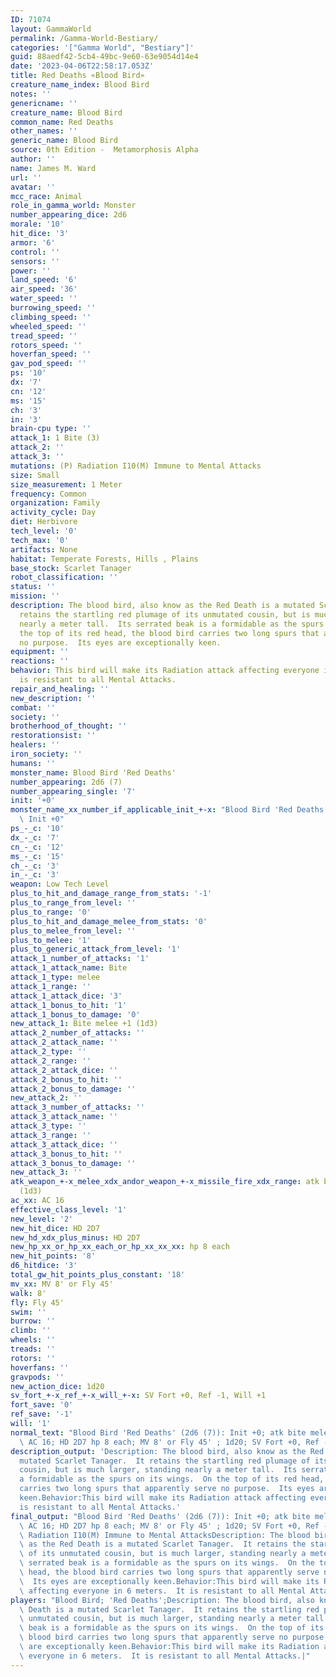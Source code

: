 ```yaml
---
ID: 71074
layout: GammaWorld
permalink: /Gamma-World-Bestiary/
categories: '["Gamma World", "Bestiary"]'
guid: 88aedf42-5cb4-49bc-9e60-63e9054d14e4
date: '2023-04-06T22:58:17.053Z'
title: Red Deaths «Blood Bird»
creature_name_index: Blood Bird
notes: ''
genericname: ''
creature_name: Blood Bird
common_name: Red Deaths
other_names: ''
generic_name: Blood Bird
source: 0th Edition -  Metamorphosis Alpha
author: ''
name: James M. Ward
url: ''
avatar: ''
mcc_race: Animal
role_in_gamma_world: Monster
number_appearing_dice: 2d6
morale: '10'
hit_dice: '3'
armor: '6'
control: ''
sensors: ''
power: ''
land_speed: '6'
air_speed: '36'
water_speed: ''
burrowing_speed: ''
climbing_speed: ''
wheeled_speed: ''
tread_speed: ''
rotors_speed: ''
hoverfan_speed: ''
gav_pod_speed: ''
ps: '10'
dx: '7'
cn: '12'
ms: '15'
ch: '3'
in: '3'
brain-cpu type: ''
attack_1: 1 Bite (3)
attack_2: ''
attack_3: ''
mutations: (P) Radiation I10(M) Immune to Mental Attacks
size: Small
size_measurement: 1 Meter
frequency: Common
organization: Family
activity_cycle: Day
diet: Herbivore
tech_level: '0'
tech_max: '0'
artifacts: None
habitat: Temperate Forests, Hills , Plains
base_stock: Scarlet Tanager
robot_classification: ''
status: ''
mission: ''
description: The blood bird, also know as the Red Death is a mutated Scarlet Tanager.  It
  retains the startling red plumage of its unmutated cousin, but is much larger, standing
  nearly a meter tall.  Its serrated beak is a formidable as the spurs on its wings.  On
  the top of its red head, the blood bird carries two long spurs that apparently serve
  no purpose.  Its eyes are exceptionally keen.
equipment: ''
reactions: ''
behavior: This bird will make its Radiation attack affecting everyone in 6 meters.  It
  is resistant to all Mental Attacks.
repair_and_healing: ''
new_description: ''
combat: ''
society: ''
brotherhood_of_thought: ''
restorationsist: ''
healers: ''
iron_society: ''
humans: ''
monster_name: Blood Bird 'Red Deaths'
number_appearing: 2d6 (7)
number_appearing_single: '7'
init: '+0'
monster_name_xx_number_if_applicable_init_+-x: "Blood Bird 'Red Deaths' (2d6 (7)):\
  \ Init +0"
ps_-_c: '10'
dx_-_c: '7'
cn_-_c: '12'
ms_-_c: '15'
ch_-_c: '3'
in_-_c: '3'
weapon: Low Tech Level
plus_to_hit_and_damage_range_from_stats: '-1'
plus_to_range_from_level: ''
plus_to_range: '0'
plus_to_hit_and_damage_melee_from_stats: '0'
plus_to_melee_from_level: ''
plus_to_melee: '1'
plus_to_generic_attack_from_level: '1'
attack_1_number_of_attacks: '1'
attack_1_attack_name: Bite
attack_1_type: melee
attack_1_range: ''
attack_1_attack_dice: '3'
attack_1_bonus_to_hit: '1'
attack_1_bonus_to_damage: '0'
new_attack_1: Bite melee +1 (1d3)
attack_2_number_of_attacks: ''
attack_2_attack_name: ''
attack_2_type: ''
attack_2_range: ''
attack_2_attack_dice: ''
attack_2_bonus_to_hit: ''
attack_2_bonus_to_damage: ''
new_attack_2: ''
attack_3_number_of_attacks: ''
attack_3_attack_name: ''
attack_3_type: ''
attack_3_range: ''
attack_3_attack_dice: ''
attack_3_bonus_to_hit: ''
attack_3_bonus_to_damage: ''
new_attack_3: ''
atk_weapon_+-x_melee_xdx_andor_weapon_+-x_missile_fire_xdx_range: atk bite melee +1
  (1d3)
ac_xx: AC 16
effective_class_level: '1'
new_level: '2'
new_hit_dice: HD 2D7
new_hd_xdx_plus_minus: HD 2D7
new_hp_xx_or_hp_xx_each_or_hp_xx_xx_xx: hp 8 each
new_hit_points: '8'
d6_hitdice: '3'
total_gw_hit_points_plus_constant: '18'
mv_xx: MV 8' or Fly 45'
walk: 8'
fly: Fly 45'
swim: ''
burrow: ''
climb: ''
wheels: ''
treads: ''
rotors: ''
hoverfans: ''
gravpods: ''
new_action_dice: 1d20
sv_fort_+-x_ref_+-x_will_+-x: SV Fort +0, Ref -1, Will +1
fort_save: '0'
ref_save: '-1'
will: '1'
normal_text: "Blood Bird 'Red Deaths' (2d6 (7)): Init +0; atk bite melee +1 (1d3);\
  \ AC 16; HD 2D7 hp 8 each; MV 8' or Fly 45' ; 1d20; SV Fort +0, Ref -1, Will +1"
description_output: 'Description: The blood bird, also know as the Red Death is a
  mutated Scarlet Tanager.  It retains the startling red plumage of its unmutated
  cousin, but is much larger, standing nearly a meter tall.  Its serrated beak is
  a formidable as the spurs on its wings.  On the top of its red head, the blood bird
  carries two long spurs that apparently serve no purpose.  Its eyes are exceptionally
  keen.Behavior:This bird will make its Radiation attack affecting everyone in 6 meters.  It
  is resistant to all Mental Attacks.'
final_output: "Blood Bird 'Red Deaths' (2d6 (7)): Init +0; atk bite melee +1 (1d3);\
  \ AC 16; HD 2D7 hp 8 each; MV 8' or Fly 45' ; 1d20; SV Fort +0, Ref -1, Will +1(P)\
  \ Radiation I10(M) Immune to Mental AttacksDescription: The blood bird, also know\
  \ as the Red Death is a mutated Scarlet Tanager.  It retains the startling red plumage\
  \ of its unmutated cousin, but is much larger, standing nearly a meter tall.  Its\
  \ serrated beak is a formidable as the spurs on its wings.  On the top of its red\
  \ head, the blood bird carries two long spurs that apparently serve no purpose.\
  \  Its eyes are exceptionally keen.Behavior:This bird will make its Radiation attack\
  \ affecting everyone in 6 meters.  It is resistant to all Mental Attacks."
players: "Blood Bird; 'Red Deaths';Description: The blood bird, also know as the Red\
  \ Death is a mutated Scarlet Tanager.  It retains the startling red plumage of its\
  \ unmutated cousin, but is much larger, standing nearly a meter tall.  Its serrated\
  \ beak is a formidable as the spurs on its wings.  On the top of its red head, the\
  \ blood bird carries two long spurs that apparently serve no purpose.  Its eyes\
  \ are exceptionally keen.Behavior:This bird will make its Radiation attack affecting\
  \ everyone in 6 meters.  It is resistant to all Mental Attacks.|"
---
```

</br>